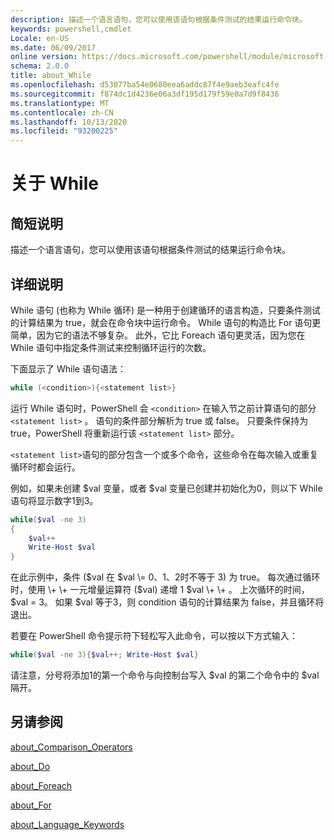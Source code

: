 ```yaml
---
description: 描述一个语言语句，您可以使用该语句根据条件测试的结果运行命令块。
keywords: powershell,cmdlet
Locale: en-US
ms.date: 06/09/2017
online version: https://docs.microsoft.com/powershell/module/microsoft.powershell.core/about/about_while?view=powershell-5.1&WT.mc_id=ps-gethelp
schema: 2.0.0
title: about_While
ms.openlocfilehash: d53077ba54e0680eea6addc87f4e9aeb3eafc4fe
ms.sourcegitcommit: f874dc1d4236e06a3df195d179f59e0a7d9f8436
ms.translationtype: MT
ms.contentlocale: zh-CN
ms.lasthandoff: 10/13/2020
ms.locfileid: "93200225"
---
```

# <a name="about-while"></a>关于 While

## <a name="short-description"></a>简短说明
描述一个语言语句，您可以使用该语句根据条件测试的结果运行命令块。

## <a name="long-description"></a>详细说明
While 语句 (也称为 While 循环) 是一种用于创建循环的语言构造，只要条件测试的计算结果为 true，就会在命令块中运行命令。 While 语句的构造比 For 语句更简单，因为它的语法不够复杂。 此外，它比 Foreach 语句更灵活，因为您在 While 语句中指定条件测试来控制循环运行的次数。

下面显示了 While 语句语法：

```powershell
while (<condition>){<statement list>}
```

运行 While 语句时，PowerShell 会 `<condition>` 在输入节之前计算语句的部分 `<statement list>` 。 语句的条件部分解析为 true 或 false。 只要条件保持为 true，PowerShell 将重新运行该 `<statement list>` 部分。

`<statement list>`语句的部分包含一个或多个命令，这些命令在每次输入或重复循环时都会运行。

例如，如果未创建 $val 变量，或者 $val 变量已创建并初始化为0，则以下 While 语句将显示数字1到3。

```powershell
while($val -ne 3)
{
    $val++
    Write-Host $val
}
```

在此示例中，条件 ($val 在 $val \= 0、1、2时不等于 3) 为 true。 每次通过循环时，使用 \+ \+ 一元增量运算符 ($val) 递增 1 $val \+ \+ 。 上次循环的时间，$val \= 3。 如果 $val 等于3，则 condition 语句的计算结果为 false，并且循环将退出。

若要在 PowerShell 命令提示符下轻松写入此命令，可以按以下方式输入：

```powershell
while($val -ne 3){$val++; Write-Host $val}
```

请注意，分号将添加1的第一个命令与向控制台写入 $val 的第二个命令中的 $val 隔开。

## <a name="see-also"></a>另请参阅

[about_Comparison_Operators](about_Comparison_Operators.md)

[about_Do](about_Do.md)

[about_Foreach](about_Foreach.md)

[about_For](about_For.md)

[about_Language_Keywords](about_Language_Keywords.md)
